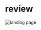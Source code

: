 # review

![landing page](https://user-images.githubusercontent.com/74331457/114157525-02378f00-9924-11eb-99b9-be9ec6c82b97.jpg)
